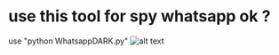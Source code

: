 # use this tool for spy whatsapp ok ?
use  "python WhatsappDARK.py"
![alt text](https://1.bp.blogspot.com/-Y4HnWo3L54s/Vf08_LGDIjI/AAAAAAAAAXI/VEFWuShFBkU/s1600/whatsapp_hacking.jpg)
